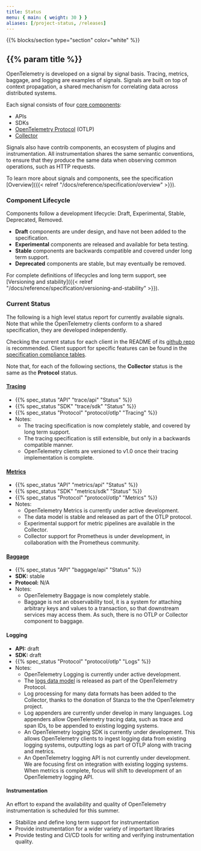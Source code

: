 ```yaml
---
title: Status
menu: { main: { weight: 30 } }
aliases: [/project-status, /releases]
---
```


{{% blocks/section type="section" color="white" %}}

## {{% param title %}}

OpenTelemetry is developed on a signal by signal basis. Tracing, metrics,
baggage, and logging are examples of signals. Signals are built on top of
context propagation, a shared mechanism for correlating data across distributed
systems.

Each signal consists of four [core components](/docs/concepts/components/):

- APIs
- SDKs
- [OpenTelemetry Protocol](/docs/reference/specification/protocol/) (OTLP)
- [Collector](/docs/collector/)

Signals also have contrib components, an ecosystem of plugins and
instrumentation. All instrumentation shares the same semantic conventions, to
ensure that they produce the same data when observing common operations, such as
HTTP requests.

To learn more about signals and components, see the specification
[Overview]({{< relref "/docs/reference/specification/overview" >}}).

### Component Lifecycle

Components follow a development lifecycle: Draft, Experimental, Stable,
Deprecated, Removed.

- **Draft** components are under design, and have not been added to the
  specification.
- **Experimental** components are released and available for beta testing.
- **Stable** components are backwards compatible and covered under long term
  support.
- **Deprecated** components are stable, but may eventually be removed.

For complete definitions of lifecycles and long term support, see [Versioning
and
stability]({{< relref "/docs/reference/specification/versioning-and-stability" >}}).

### Current Status

The following is a high level status report for currently available signals.
Note that while the OpenTelemetry clients conform to a shared specification,
they are developed independently.

Checking the current status for each client in the README of its
[github repo](https://github.com/open-telemetry) is recommended. Client support
for specific features can be found in the
[specification compliance tables](https://github.com/open-telemetry/opentelemetry-specification/blob/main/spec-compliance-matrix.md).

Note that, for each of the following sections, the **Collector** status is the
same as the **Protocol** status.

#### [Tracing][]

- {{% spec_status "API" "trace/api" "Status" %}}
- {{% spec_status "SDK" "trace/sdk" "Status" %}}
- {{% spec_status "Protocol" "protocol/otlp" "Tracing" %}}
- Notes:
  - The tracing specification is now completely stable, and covered by long term
    support.
  - The tracing specification is still extensible, but only in a backwards
    compatible manner.
  - OpenTelemetry clients are versioned to v1.0 once their tracing
    implementation is complete.

#### [Metrics][]

- {{% spec_status "API" "metrics/api" "Status" %}}
- {{% spec_status "SDK" "metrics/sdk" "Status" %}}
- {{% spec_status "Protocol" "protocol/otlp" "Metrics" %}}
- Notes:
  - OpenTelemetry Metrics is currently under active development.
  - The data model is stable and released as part of the OTLP protocol.
  - Experimental support for metric pipelines are available in the Collector.
  - Collector support for Prometheus is under development, in collaboration with
    the Prometheus community.

#### [Baggage][]

- {{% spec_status "API" "baggage/api" "Status" %}}
- **SDK:** stable
- **Protocol:** N/A
- Notes:
  - OpenTelemetry Baggage is now completely stable.
  - Baggage is not an observability tool, it is a system for attaching arbitrary
    keys and values to a transaction, so that downstream services may access
    them. As such, there is no OTLP or Collector component to baggage.

#### Logging

- **API:** draft
- **SDK:** draft
- {{% spec_status "Protocol" "protocol/otlp" "Logs" %}}
- Notes:
  - OpenTelemetry Logging is currently under active development.
  - The [logs data model][] is released as part of the OpenTelemetry Protocol.
  - Log processing for many data formats has been added to the Collector, thanks
    to the donation of Stanza to the the OpenTelemetry project.
  - Log appenders are currently under develop in many languages. Log appenders
    allow OpenTelemetry tracing data, such as trace and span IDs, to be appended
    to existing logging systems.
  - An OpenTelemetry logging SDK is currently under development. This allows
    OpenTelemetry clients to ingest logging data from existing logging systems,
    outputting logs as part of OTLP along with tracing and metrics.
  - An OpenTelemetry logging API is not currently under development. We are
    focusing first on integration with existing logging systems. When metrics is
    complete, focus will shift to development of an OpenTelemetry logging API.

#### Instrumentation

An effort to expand the availability and quality of OpenTelemetry
instrumentation is scheduled for this summer.

- Stabilize and define long term support for instrumentation
- Provide instrumentation for a wider variety of important libraries
- Provide testing and CI/CD tools for writing and verifying instrumentation
  quality.

[baggage]: /docs/reference/specification/baggage/
[logs data model]: /docs/reference/specification/logs/data-model/
[metrics]: /docs/reference/specification/metrics/
[tracing]: /docs/reference/specification/trace/
